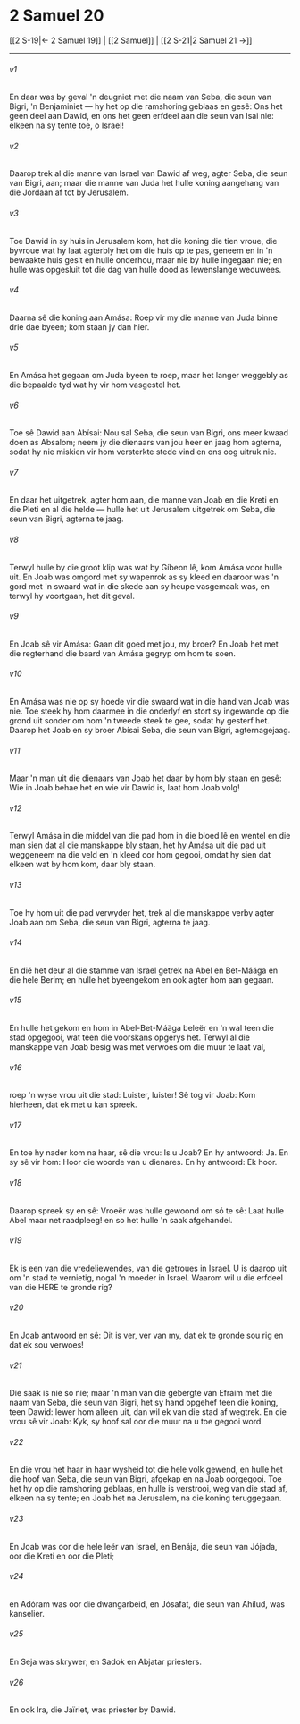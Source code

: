 # 2 Samuel 20

[[2 S-19|← 2 Samuel 19]] | [[2 Samuel]] | [[2 S-21|2 Samuel 21 →]]
***

###### v1
En daar was by geval 'n deugniet met die naam van Seba, die seun van Bigri, 'n Benjaminiet — hy het op die ramshoring geblaas en gesê: Ons het geen deel aan Dawid, en ons het geen erfdeel aan die seun van Isai nie: elkeen na sy tente toe, o Israel! 
###### v2
Daarop trek al die manne van Israel van Dawid af weg, agter Seba, die seun van Bigri, aan; maar die manne van Juda het hulle koning aangehang van die Jordaan af tot by Jerusalem. 
###### v3
Toe Dawid in sy huis in Jerusalem kom, het die koning die tien vroue, die byvroue wat hy laat agterbly het om die huis op te pas, geneem en in 'n bewaakte huis gesit en hulle onderhou, maar nie by hulle ingegaan nie; en hulle was opgesluit tot die dag van hulle dood as lewenslange weduwees. 
###### v4
Daarna sê die koning aan Amása: Roep vir my die manne van Juda binne drie dae byeen; kom staan jy dan hier. 
###### v5
En Amása het gegaan om Juda byeen te roep, maar het langer weggebly as die bepaalde tyd wat hy vir hom vasgestel het. 
###### v6
Toe sê Dawid aan Abísai: Nou sal Seba, die seun van Bigri, ons meer kwaad doen as Absalom; neem jy die dienaars van jou heer en jaag hom agterna, sodat hy nie miskien vir hom versterkte stede vind en ons oog uitruk nie. 
###### v7
En daar het uitgetrek, agter hom aan, die manne van Joab en die Kreti en die Pleti en al die helde — hulle het uit Jerusalem uitgetrek om Seba, die seun van Bigri, agterna te jaag. 
###### v8
Terwyl hulle by die groot klip was wat by Gíbeon lê, kom Amása voor hulle uit. En Joab was omgord met sy wapenrok as sy kleed en daaroor was 'n gord met 'n swaard wat in die skede aan sy heupe vasgemaak was, en terwyl hy voortgaan, het dit geval. 
###### v9
En Joab sê vir Amása: Gaan dit goed met jou, my broer? En Joab het met die regterhand die baard van Amása gegryp om hom te soen. 
###### v10
En Amása was nie op sy hoede vir die swaard wat in die hand van Joab was nie. Toe steek hy hom daarmee in die onderlyf en stort sy ingewande op die grond uit sonder om hom 'n tweede steek te gee, sodat hy gesterf het. Daarop het Joab en sy broer Abísai Seba, die seun van Bigri, agternagejaag. 
###### v11
Maar 'n man uit die dienaars van Joab het daar by hom bly staan en gesê: Wie in Joab behae het en wie vir Dawid is, laat hom Joab volg! 
###### v12
Terwyl Amása in die middel van die pad hom in die bloed lê en wentel en die man sien dat al die manskappe bly staan, het hy Amása uit die pad uit weggeneem na die veld en 'n kleed oor hom gegooi, omdat hy sien dat elkeen wat by hom kom, daar bly staan. 
###### v13
Toe hy hom uit die pad verwyder het, trek al die manskappe verby agter Joab aan om Seba, die seun van Bigri, agterna te jaag. 
###### v14
En dié het deur al die stamme van Israel getrek na Abel en Bet-Máäga en die hele Berim; en hulle het byeengekom en ook agter hom aan gegaan. 
###### v15
En hulle het gekom en hom in Abel-Bet-Máäga beleër en 'n wal teen die stad opgegooi, wat teen die voorskans opgerys het. Terwyl al die manskappe van Joab besig was met verwoes om die muur te laat val, 
###### v16
roep 'n wyse vrou uit die stad: Luister, luister! Sê tog vir Joab: Kom hierheen, dat ek met u kan spreek. 
###### v17
En toe hy nader kom na haar, sê die vrou: Is u Joab? En hy antwoord: Ja. En sy sê vir hom: Hoor die woorde van u dienares. En hy antwoord: Ek hoor. 
###### v18
Daarop spreek sy en sê: Vroeër was hulle gewoond om só te sê: Laat hulle Abel maar net raadpleeg! en so het hulle 'n saak afgehandel. 
###### v19
Ek is een van die vredeliewendes, van die getroues in Israel. U is daarop uit om 'n stad te vernietig, nogal 'n moeder in Israel. Waarom wil u die erfdeel van die HERE te gronde rig? 
###### v20
En Joab antwoord en sê: Dit is ver, ver van my, dat ek te gronde sou rig en dat ek sou verwoes! 
###### v21
Die saak is nie so nie; maar 'n man van die gebergte van Efraim met die naam van Seba, die seun van Bigri, het sy hand opgehef teen die koning, teen Dawid: lewer hom alleen uit, dan wil ek van die stad af wegtrek. En die vrou sê vir Joab: Kyk, sy hoof sal oor die muur na u toe gegooi word. 
###### v22
En die vrou het haar in haar wysheid tot die hele volk gewend, en hulle het die hoof van Seba, die seun van Bigri, afgekap en na Joab oorgegooi. Toe het hy op die ramshoring geblaas, en hulle is verstrooi, weg van die stad af, elkeen na sy tente; en Joab het na Jerusalem, na die koning teruggegaan. 
###### v23
En Joab was oor die hele leër van Israel, en Benája, die seun van Jójada, oor die Kreti en oor die Pleti; 
###### v24
en Adóram was oor die dwangarbeid, en Jósafat, die seun van Ahílud, was kanselier. 
###### v25
En Seja was skrywer; en Sadok en Abjatar priesters. 
###### v26
En ook Ira, die Jaïriet, was priester by Dawid. 
